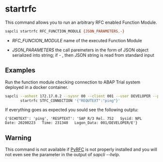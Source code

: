 # startrfc

This command allows you to run an arbitrary RFC enabled Function Module.

```bash
sapcli startrfc RFC_FUNCTION_MODULE {JSON_PARAMETERS,-}
```

* _RFC\_FUNCION\_MODULE_ name of the executed Function Module

* _JSON\_PARAMETERS_ the call paremeters in the form of JSON object serialized
  into string; if - , then JSON string is read from standard input

## Examples

Run the function module checking connection to ABAP Trial system deployed in
a docker container.

```bash
sapcli --ashost 172.17.0.2 --sysnr 00 --client 001 --user DEVELOPER --password Down1oad \
       startrfc STFC_CONNECTION '{"REQUTEXT":"ping"}'
```

If everything goes as expected you sould see the following outptu:

```
{'ECHOTEXT': 'ping', 'RESPTEXT': 'SAP R/3 Rel. 752   Sysid: NPL      Date: 20200223   Time: 231340   Logon_Data: 001/DEVELOPER/E'}
```

## Warning

This command is not available if [PyRFC](https://sap.github.io/PyRFC/index.html)
is not properly installed and you will not even see the parameter in the output
of _sapcli --help_.
